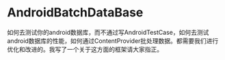 AndroidBatchDataBase
====================

如何去测试你的android数据库，而不通过写AndroidTestCase，如何去测试android数据库的性能，如何通过ContentProvider批处理数据。都需要我们进行优化和改进的。我写了一个关于这方面的框架请大家指正。
